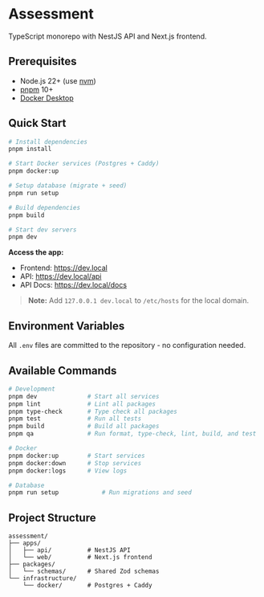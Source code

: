 # Assessment

TypeScript monorepo with NestJS API and Next.js frontend.

## Prerequisites

- Node.js 22+ (use [nvm](https://github.com/nvm-sh/nvm))
- [pnpm](https://pnpm.io/) 10+
- [Docker Desktop](https://www.docker.com/products/docker-desktop)

## Quick Start

```bash
# Install dependencies
pnpm install

# Start Docker services (Postgres + Caddy)
pnpm docker:up

# Setup database (migrate + seed)
pnpm run setup

# Build dependencies
pnpm build

# Start dev servers
pnpm dev
```

**Access the app:**

- Frontend: https://dev.local
- API: https://dev.local/api
- API Docs: https://dev.local/docs

> **Note:** Add `127.0.0.1 dev.local` to `/etc/hosts` for the local domain.

## Environment Variables

All `.env` files are committed to the repository - no configuration needed.

## Available Commands

```bash
# Development
pnpm dev              # Start all services
pnpm lint             # Lint all packages
pnpm type-check       # Type check all packages
pnpm test             # Run all tests
pnpm build            # Build all packages
pnpm qa               # Run format, type-check, lint, build, and test

# Docker
pnpm docker:up        # Start services
pnpm docker:down      # Stop services
pnpm docker:logs      # View logs

# Database
pnpm run setup            # Run migrations and seed
```

## Project Structure

```
assessment/
├── apps/
│   ├── api/          # NestJS API
│   └── web/          # Next.js frontend
├── packages/
│   └── schemas/      # Shared Zod schemas
└── infrastructure/
    └── docker/       # Postgres + Caddy
```
